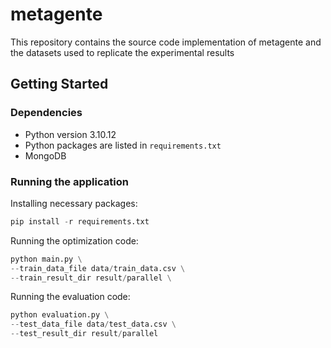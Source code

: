 # metagente

This repository contains the source code implementation of metagente and the datasets used to replicate the experimental results

## Getting Started

### Dependencies

* Python version 3.10.12
* Python packages are listed in `requirements.txt`
* MongoDB

### Running the application

Installing necessary packages:
```Python
pip install -r requirements.txt
```

Running the optimization code:
```Python
python main.py \
--train_data_file data/train_data.csv \
--train_result_dir result/parallel \
```

Running the evaluation code:
```Python
python evaluation.py \
--test_data_file data/test_data.csv \
--test_result_dir result/parallel 
```
